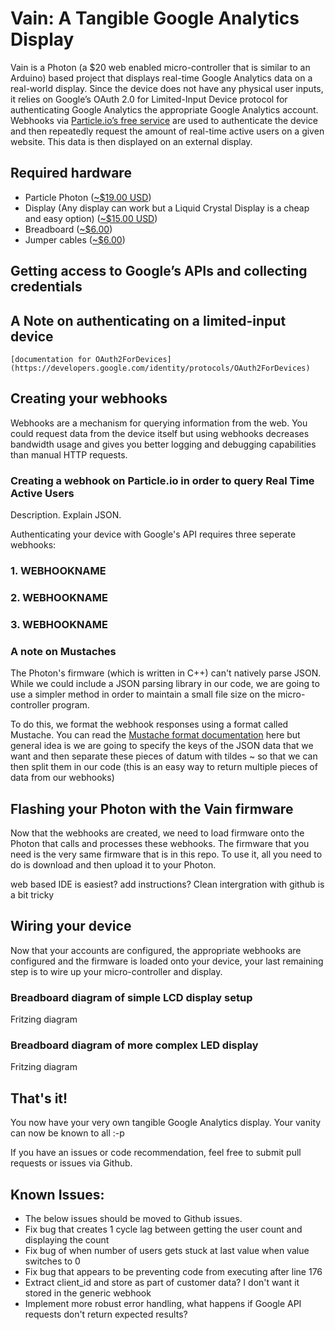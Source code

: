 # Vain: A Tangible Google Analytics Display

Vain is a Photon (a $20 web enabled micro-controller that is similar to an Arduino) based project that displays real-time Google Analytics data on a real-world display. Since the device does not have any physical user inputs, it relies on Google’s OAuth 2.0 for Limited-Input Device protocol for authenticating Google Analytics the appropriate Google Analytics account. Webhooks via [Particle.io’s free service](https://www.particle.io) are used to authenticate the device and then repeatedly request the amount of real-time active users on a given website. This data is then displayed on an external display.

## Required hardware

* Particle Photon ([~$19.00 USD](https://www.sparkfun.com/products/13774))
* Display (Any display can work but a Liquid Crystal Display is a cheap and easy option) ([~$15.00 USD](https://www.sparkfun.com/products/9052))
* Breadboard ([~$6.00](https://www.sparkfun.com/products/12615))
* Jumper cables ([~$6.00](https://www.sparkfun.com/products/8431))

## Getting access to Google’s APIs and collecting credentials


## A Note on authenticating on a limited-input device
	[documentation for OAuth2ForDevices](https://developers.google.com/identity/protocols/OAuth2ForDevices)


## Creating your webhooks

  Webhooks are a mechanism for querying information from the web. You could request
  data from the device itself but using webhooks decreases bandwidth usage and gives
  you better logging and debugging capabilities than manual HTTP requests.

  ### Creating a webhook on Particle.io in order to query Real Time Active Users

  Description. Explain JSON.



  Authenticating your device with Google's API requires three seperate webhooks:

  ### 1. WEBHOOKNAME

  ### 2. WEBHOOKNAME

  ### 3. WEBHOOKNAME


  ### A note on Mustaches

  The Photon's firmware (which is written in C++) can't natively parse JSON. While
  we could include a JSON parsing library in our code, we are going to use a simpler
  method in order to maintain a small file size on the micro-controller program.

  To do this, we format the webhook responses using a format called Mustache. You
  can read the [Mustache format documentation](http://mustache.github.io/) here but
  general idea is we are going to specify the keys of the JSON data that we want
  and then separate these pieces of datum with tildes ~ so that we can then split
  them in our code (this is an easy way to return multiple pieces of data from our
  webhooks)


## Flashing your Photon with the Vain firmware
  Now that the webhooks are created, we need to load firmware onto the Photon that
  calls and processes these webhooks. The firmware that you need is the very same
  firmware that is in this repo. To use it, all you need to do is download and then
  upload it to your Photon.

  web based IDE is easiest? add instructions? Clean intergration with github is a bit tricky


## Wiring your device
  Now that your accounts are configured, the appropriate webhooks are configured
  and the firmware is loaded onto your device, your last remaining step is to wire
  up your micro-controller and display.

  ### Breadboard diagram of simple LCD display setup
  Fritzing diagram

  ### Breadboard diagram of more complex LED display
  Fritzing diagram


## That's it!
  You now have your very own tangible Google Analytics display. Your vanity can
  now be known to all :-p

  If you have an issues or code recommendation, feel free to submit pull requests
  or issues via Github.


## Known Issues:
* The below issues should be moved to Github issues.
* Fix bug that creates 1 cycle lag between getting the user count and displaying the count
* Fix bug of when number of users gets stuck at last value when value switches to 0
* Fix bug that appears to be preventing code from executing after line 176
* Extract client_id and store as part of customer data? I don't want it stored in the generic webhook
* Implement more robust error handling, what happens if Google API requests don't return expected results?
